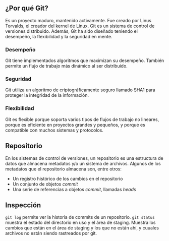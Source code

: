 
## ¿Por qué Git?
Es un proyecto maduro, mantenido activamente. Fue creado por Linus Torvalds, el creador del kernel de Linux. Git es un sistema de control de versiones distribuido. Además, Git ha sido diseñado teniendo el desempeño, la flexibilidad y la seguridad en mente.

### Desempeño
Git tiene implementados algoritmos que maximizan su desempeño. También permite un flujo de trabajo más dinámico al ser distribuido.

### Seguridad
Git utiliza un algoritmo de criptográficamente seguro llamado SHA1 para proteger la integridad de la información.

### Flexibilidad
Git es flexible porque soporta varios tipos de flujos de trabajo no lineares, porque es eficiente en proyectos grandes y pequeños, y porque es compatible con muchos sistemas y protocolos.

## Repositorio
En los sistemas de control de versiones, un repositorio es una estructura de datos que almacena metadatos y/o un sistema de archivos.
Algunos de los metadatos que el repositorio almacena son, entre otros:
* Un registro histórico de los cambios en el repositorio
* Un conjunto de objetos _commit_
* Una serie de referencias a objetos _commit_, llamadas _heads_ 

## Inspección
`git log` permite ver la historia de commits de un repositorio.
`git status` muestra el estado del directorio en uso y el área de staging. Muestra los cambios que están en el área de staging y los que no están ahí, y cuuales archivos no están siendo rastreados por git.
